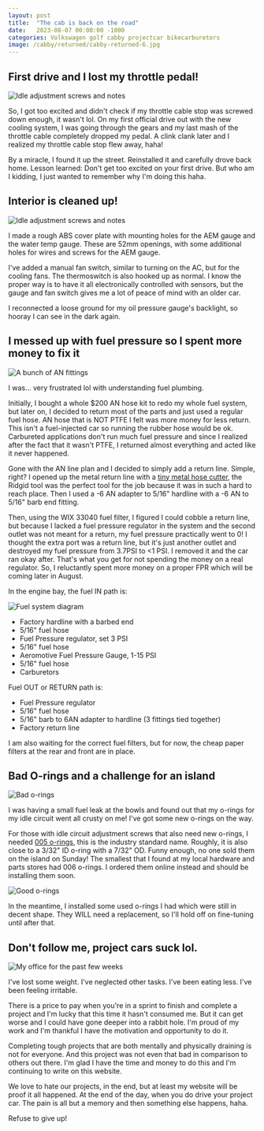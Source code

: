 ```yaml
---
layout: post
title:  "The cab is back on the road"
date:   2023-08-07 00:00:00 -1000
categories: Volkswagen golf cabby projectcar bikecarburetors
image: /cabby/returned/cabby-returned-6.jpg
---
```

## First drive and I lost my throttle pedal!

![Idle adjustment screws and notes](https://www.sudoyashi.com/assets/img/cabby/returend/returned-lostcablestop.jpg)

So, I got too excited and didn't check if my throttle cable stop was screwed down enough, it wasn't lol. On my first official drive out with the new cooling system, I was going through the gears and my last mash of the throttle cable completely dropped my pedal. A clink clank later and I realized my throttle cable stop flew away, haha!

By a miracle, I found it up the street. Reinstalled it and carefully drove back home. Lesson learned: Don't get too excited on your first drive. But who am I kidding, I just wanted to remember why I'm doing this haha.

## Interior is cleaned up!

![Idle adjustment screws and notes](https://www.sudoyashi.com/assets/img/cabby/returend/cabby-returned-5.jpg)

I made a rough ABS cover plate with mounting holes for the AEM gauge and the water temp gauge. These are 52mm openings, with some additional holes for wires and screws for the AEM gauge.

I've added a manual fan switch, similar to turning on the AC, but for the cooling fans. The thermoswitch is also hooked up as normal. I know the proper way is to have it all electronically controlled with sensors, but the gauge and fan switch gives me a lot of peace of mind with an older car.

I reconnected a loose ground for my oil pressure gauge's backlight, so hooray I can see in the dark again.

## I messed up with fuel pressure so I spent more money to fix it

![A bunch of AN fittings](https://www.sudoyashi.com/assets/img/cabby/returend/cabby-returned-7.jpg)

I was... very frustrated lol with understanding fuel plumbing.

Initially, I bought a whole $200 AN hose kit to redo my whole fuel system, but later on, I decided to return most of the parts and just used a regular fuel hose. AN hose that is NOT PTFE I felt was more money for less return. This isn't a fuel-injected car so running the rubber hose would be ok. Carbureted applications don't run much fuel pressure and since I realized after the fact that it wasn't PTFE, I returned almost everything and acted like it never happened.

Gone with the AN line plan and I decided to simply add a return line. Simple, right? I opened up the metal return line with a [tiny metal hose cutter](https://www.homedepot.com/p/RIDGID-1-4-in-to-1-1-8-in-101-Close-Quarters-Copper-Aluminum-Brass-and-Plastic-Tubing-Cutter-Multi-Use-Tubing-Tool-40617/100075014), the Ridgid tool was the perfect tool for the job because it was in such a hard to reach place. Then I used a -6 AN adapter to 5/16" hardline with a -6 AN to 5/16" barb end fitting.

Then, using the WIX 33040 fuel filter, I figured I could cobble a return line, but because I lacked a fuel pressure regulator in the system and the second outlet was not meant for a return, my fuel pressure practically went to 0! I thought the extra port was a return line, but it's just another outlet and destroyed my fuel pressure from 3.7PSI to <1 PSI. I removed it and the car ran okay after. That's what you get for not spending the money on a real regulator. So, I reluctantly spent more money on a proper FPR which will be coming later in August.

In the engine bay, the fuel IN path is:

![Fuel system diagram](https://www.sudoyashi.com/assets/img/cabby/returend/cabby-returned-1.jpg)

- Factory hardline with a barbed end
- 5/16" fuel hose
- Fuel Pressure regulator, set 3 PSI
- 5/16" fuel hose
- Aeromotive Fuel Pressure Gauge, 1-15 PSI
- 5/16" fuel hose
- Carburetors

Fuel OUT or RETURN path is:
- Fuel Pressure regulator
- 5/16" fuel hose
- 5/16" barb to 6AN adapter to hardline (3 fittings tied together)
- Factory return line

I am also waiting for the correct fuel filters, but for now, the cheap paper filters at the rear and front are in place.

## Bad O-rings and a challenge for an island

![Bad o-rings](https://www.sudoyashi.com/assets/img/cabby/returend/cabby-returned-8.jpg)

I was having a small fuel leak at the bowls and found out that my o-rings for my idle circuit went all crusty on me! I've got some new o-rings on the way.

For those with idle circuit adjustment screws that also need new o-rings, I needed [005 o-rings](https://www.marcorubber.com/o-ring-size-chart-as568.htm), this is the industry standard name. Roughly, it is also close to a 3/32" ID o-ring with a 7/32" OD. Funny enough, no one sold them on the island on Sunday! The smallest that I found at my local hardware and parts stores had 006 o-rings. I ordered them online instead and should be installing them soon.

![Good o-rings](https://www.sudoyashi.com/assets/img/cabby/returend/cabby-returned-3.jpg)

In the meantime, I installed some used o-rings I had which were still in decent shape. They WILL need a replacement, so I'll hold off on fine-tuning until after that.

## Don't follow me, project cars suck lol.

![My office for the past few weeks](https://www.sudoyashi.com/assets/img/cabby/returend/cabby-returned-4.jpg)

I've lost some weight. I've neglected other tasks. I've been eating less. I've been feeling irritable. 

There is a price to pay when you're in a sprint to finish and complete a project and I'm lucky that this time it hasn't consumed me. But it can get worse and I could have gone deeper into a rabbit hole. I'm proud of my work and I'm thankful I have the motivation and opportunity to do it.

Completing tough projects that are both mentally and physically draining is not for everyone. And this project was not even that bad in comparison to others out there. I'm glad I have the time and money to do this and I'm continuing to write on this website.

We love to hate our projects, in the end, but at least my website will be proof it all happened. At the end of the day, when you do drive your project car. The pain is all but a memory and then something else happens, haha.

Refuse to give up!